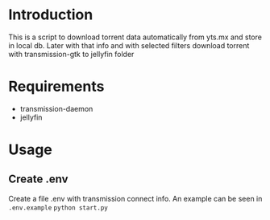 # Introduction
This is a script to download torrent data automatically from yts.mx and store in local db. Later with that info and with selected filters download torrent with transmission-gtk to jellyfin folder
# Requirements
- transmission-daemon
- jellyfin
# Usage
## Create .env
Create a file .env with transmission connect info. An example can be seen in `.env.example`
`python start.py`
  
